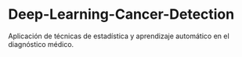 # Deep-Learning-Cancer-Detection
Aplicación de técnicas de estadística y aprendizaje automático en el diagnóstico médico.
